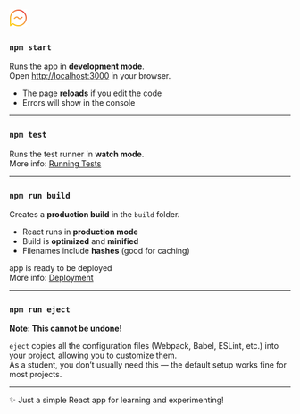 ![Quack Quack Chat APP](https://github.com/Sawan111/Quack-Qauck-frontend/blob/main/public/favicon-32x32.png)

### `npm start`
Runs the app in **development mode**.  
Open [http://localhost:3000](http://localhost:3000) in your browser.  

- The page **reloads** if you edit the code  
- Errors will show in the console  

---

###  `npm test`
Runs the test runner in **watch mode**.  
More info: [Running Tests](https://facebook.github.io/create-react-app/docs/running-tests)

---

###  `npm run build`
Creates a **production build** in the `build` folder.  

- React runs in **production mode**  
- Build is **optimized** and **minified**  
- Filenames include **hashes** (good for caching)  

 app is ready to be deployed   
More info: [Deployment](https://facebook.github.io/create-react-app/docs/deployment)

---

###  `npm run eject`
**Note: This cannot be undone!**  

`eject` copies all the configuration files (Webpack, Babel, ESLint, etc.) into your project, allowing you to customize them.  
As a student, you don’t usually need this — the default setup works fine for most projects.  

---

✨ Just a simple React app for learning and experimenting!
